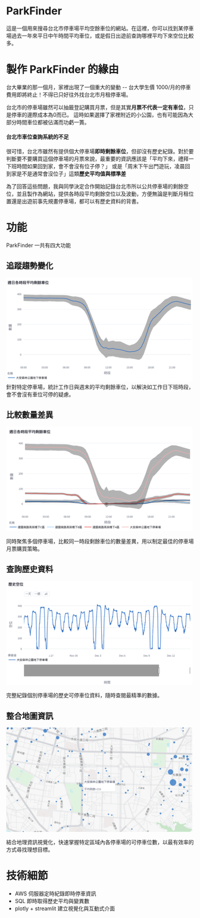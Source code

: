 # ParkFinder

這是一個用來搜尋台北市停車場平均空餘車位的網站。在這裡，你可以找到某停車場過去一年來平日中午時間平均車位，或是假日出遊前查詢哪裡平均下來空位比較多。

# 製作 ParkFinder 的緣由

台大畢業的那一個月，家裡出現了一個重大的變動 -- 台大學生價 1000/月的停車費用即將終止！不得已只好往外找台北市月租停車場。

台北市的停車場雖然可以抽籤登記購買月票，但是其實**月票不代表一定有車位**，只是停車的邊際成本為0而已。
這時如果選擇了家裡附近的小公園，也有可能因為大部分時間車位都被佔滿而功虧一簣。

#### 台北市車位查詢系統的不足

很可惜，台北市雖然有提供個大停車場**即時剩餘車位**，但卻沒有歷史紀錄。對於要判斷要不要購買這個停車場的月票來說，最重要的資訊應該是「平均下來，禮拜一下班時間如果回到家，會不會沒有位子停？」
或是「周末下午出門遊玩，凌晨回到家是不是通常會沒位子」這類**歷史平均值與標準差**

為了回答這些問題，我與同學決定合作開始記錄台北市所以公共停車場的剩餘空位，並且製作為網站，提供各時段平均剩餘空位以及波動，方便無論是判斷月租位置還是出遊前事先規畫停車場，都可以有歷史資料的背書。

# 功能
ParkFinder 一共有四大功能

## 追蹤趨勢變化
<img src="https://github.com/CharlieAlex/ParkFinder/blob/main/images/feature_1.png" width="500">
針對特定停車場，統計工作日與週末的平均剩餘車位，以解決如工作日下班時段，會不會沒有車位可停的疑慮。

## 比較數量差異
<img src="https://github.com/CharlieAlex/ParkFinder/blob/main/images/feature_2.png" width="500">

同時聚焦多個停車場，比較同一時段剩餘車位的數量差異，用以制定最佳的停車場月票購買策略。

## 查詢歷史資料
<img src="https://github.com/CharlieAlex/ParkFinder/blob/main/images/feature_3.png" width="500">

完整紀錄個別停車場的歷史可停車位資料，隨時查閱最精準的數據。

## 整合地圖資訊
<img src="https://github.com/CharlieAlex/ParkFinder/blob/main/images/feature_4.png" width="500">


結合地理資訊視覺化，快速掌握特定區域內各停車場的可停車位數，以最有效率的方式尋找理想目標。

# 技術細節

- AWS 伺服器定時紀錄即時停車資訊
- SQL 即時取得歷史平均與變異數
- plotly + streamlit 建立視覺化與互動式介面
